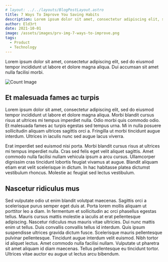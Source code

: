 ```yaml
---
# layout: ../../layouts/BlogPostLayout.astro
title: 7 Ways To Improve You Saving Habits
description: Lorem ipsum dolor sit amet, consectetur adipiscing elit, sed do eiusmod tempor incididunt ut labore et dolore magna aliqua. Dui accumsan sit amet nulla facilisi morbi. 
author: Eld3rt
date: 2021-10-01
image: /assets/images/prv-img-7-ways-to-improve.png
tags:
  - Product
  - Technology
---
```


<p>Lorem ipsum dolor sit amet, consectetur adipiscing elit, sed do eiusmod tempor incididunt ut labore et dolore magna aliqua. Dui accumsan sit amet nulla facilisi morbi.</p>
<img src="/assets/images/7-ways-to-improve.png" alt="Count Image"></img>
<h2>Et malesuada fames ac turpis</h2>
<p>Lorem ipsum dolor sit amet, consectetur adipiscing elit, sed do eiusmod tempor incididunt ut labore et dolore magna aliqua. Morbi blandit cursus risus at ultrices mi tempus imperdiet nulla. Odio morbi quis commodo odio. Et malesuada fames ac turpis egestas sed tempus urna. Mi in nulla posuere sollicitudin aliquam ultrices sagittis orci a. Fringilla ut morbi tincidunt augue interdum. Ultrices in iaculis nunc sed augue lacus viverra.</p>
<p>Erat imperdiet sed euismod nisi porta. Morbi blandit cursus risus at ultrices mi tempus imperdiet nulla. Cras sed felis eget velit aliquet sagittis. Amet commodo nulla facilisi nullam vehicula ipsum a arcu cursus. Ullamcorper dignissim cras tincidunt lobortis feugiat vivamus at augue. Blandit aliquam etiam erat velit scelerisque in dictum. In hac habitasse platea dictumst vestibulum rhoncus. Molestie ac feugiat sed lectus vestibulum.</p>
<h2>Nascetur ridiculus mus</h2>
<p>Sed vulputate odio ut enim blandit volutpat maecenas. Sagittis orci a scelerisque purus semper eget duis at. Porta lorem mollis aliquam ut porttitor leo a diam. In fermentum et sollicitudin ac orci phasellus egestas tellus. Mauris cursus mattis molestie a iaculis at erat pellentesque adipiscing. Nascetur ridiculus mus mauris vitae ultricies. Dui nunc mattis enim ut tellus. Duis convallis convallis tellus id interdum. Quis ipsum suspendisse ultrices gravida dictum fusce. Scelerisque mauris pellentesque pulvinar pellentesque. Tincidunt augue interdum velit euismod. Nibh tortor id aliquet lectus. Amet commodo nulla facilisi nullam. Vulputate ut pharetra sit amet aliquam id diam maecenas. Tellus pellentesque eu tincidunt tortor. Ultrices vitae auctor eu augue ut lectus arcu bibendum.</p>